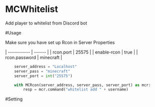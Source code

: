 # MCWhitelist

Add player to whitelist from Discord bot

#Usage

Make sure you have set up Rcon in Server Properties

| ----------- | ------ |
|  rcon.port  | 25575  |
| enable-rcon  | true  |
| rcon.password  | minecraft  |

```python
    server_address = "Localhost"
    server_pass = "minecraft"
    server_port = int("25575")

    with MCRcon(server_address, server_pass, server_port) as mcr: 
        resp = mcr.command("whitelist add " + username)
```

#Setting

